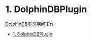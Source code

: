 # 1. DolphinDBPlugin

[DolphinDB](http://dolphindb.com)实习期间工作

- [1. DolphinDBPlugin](#1-dolphindbplugin)

